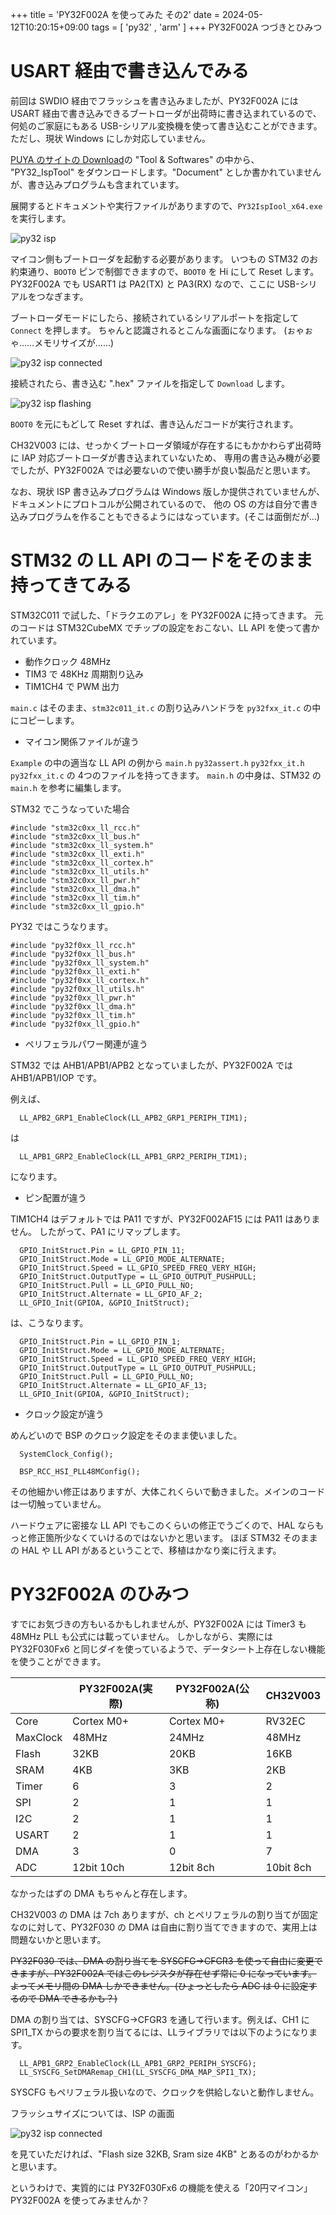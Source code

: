 +++
title = 'PY32F002A を使ってみた その2'
date = 2024-05-12T10:20:15+09:00
tags =  [ 'py32' , 'arm' ]
+++
PY32F002A つづきとひみつ

# USART 経由で書き込んでみる

前回は SWDIO 経由でフラッシュを書き込みましたが、PY32F002A には USART 経由で書き込みできるブートローダが出荷時に書き込まれているので、
何処のご家庭にもある USB-シリアル変換機を使って書き込むことができます。ただし、現状 Windows にしか対応していません。

[PUYA のサイトの Download](https://www.puyasemi.com/en/gongjuyuruanjian.html)の "Tool & Softwares" の中から、
"PY32_IspTool" をダウンロードします。"Document" としか書かれていませんが、書き込みプログラムも含まれています。

展開するとドキュメントや実行ファイルがありますので、`PY32IspIool_x64.exe` を実行します。

![py32 isp](/images/py32f002a05.png)

マイコン側もブートローダを起動する必要があります。
いつもの STM32 のお約束通り、`BOOT0` ピンで制御できますので、`BOOT0` を Hi にして Reset します。
PY32F002A でも USART1 は PA2(TX) と PA3(RX) なので、ここに USB-シリアルをつなぎます。

ブートローダモードにしたら、接続されているシリアルポートを指定して `Connect` を押します。
ちゃんと認識されるとこんな画面になります。
(ぉゃぉゃ……メモリサイズが……)

![py32 isp connected](/images/py32f002a06.png)


接続されたら、書き込む ".hex" ファイルを指定して `Download` します。

![py32 isp flashing](/images/py32f002a07.png)

`BOOT0` を元にもどして Reset すれば、書き込んだコードが実行されます。

CH32V003 には、せっかくブートローダ領域が存在するにもかかわらず出荷時に IAP 対応ブートローダが書き込まれていないため、
専用の書き込み機が必要でしたが、PY32F002A では必要ないので使い勝手が良い製品だと思います。

なお、現状 ISP 書き込みプログラムは Windows 版しか提供されていませんが、ドキュメントにプロトコルが公開されているので、
他の OS の方は自分で書き込みプログラムを作ることもできるようにはなっています。(そこは面倒だが…)

# STM32 の LL API のコードをそのまま持ってきてみる

STM32C011 で試した、「ドラクエのアレ」を PY32F002A に持ってきます。
元のコードは STM32CubeMX でチップの設定をおこない、LL API を使って書かれています。

- 動作クロック 48MHz
- TIM3 で 48KHz 周期割り込み
- TIM1CH4 で PWM 出力

`main.c` はそのまま、`stm32c011_it.c` の割り込みハンドラを `py32fxx_it.c` の中にコピーします。

- マイコン関係ファイルが違う

`Example` の中の適当な LL API の例から `main.h` `py32assert.h` `py32fxx_it.h` `py32fxx_it.c` の 4つのファイルを持ってきます。
`main.h` の中身は、STM32 の `main.h` を参考に編集します。

STM32 でこうなっていた場合

```
#include "stm32c0xx_ll_rcc.h"
#include "stm32c0xx_ll_bus.h"
#include "stm32c0xx_ll_system.h"
#include "stm32c0xx_ll_exti.h"
#include "stm32c0xx_ll_cortex.h"
#include "stm32c0xx_ll_utils.h"
#include "stm32c0xx_ll_pwr.h"
#include "stm32c0xx_ll_dma.h"
#include "stm32c0xx_ll_tim.h"
#include "stm32c0xx_ll_gpio.h"
```

PY32 ではこうなります。

```
#include "py32f0xx_ll_rcc.h"
#include "py32f0xx_ll_bus.h"
#include "py32f0xx_ll_system.h"
#include "py32f0xx_ll_exti.h"
#include "py32f0xx_ll_cortex.h"
#include "py32f0xx_ll_utils.h"
#include "py32f0xx_ll_pwr.h"
#include "py32f0xx_ll_dma.h"
#include "py32f0xx_ll_tim.h"
#include "py32f0xx_ll_gpio.h"
```

- ペリフェラルパワー関連が違う

STM32 では AHB1/APB1/APB2 となっていましたが、PY32F002A では AHB1/APB1/IOP です。 

例えば、

```
  LL_APB2_GRP1_EnableClock(LL_APB2_GRP1_PERIPH_TIM1);
```

は

```
  LL_APB1_GRP2_EnableClock(LL_APB1_GRP2_PERIPH_TIM1);
```

になります。

- ピン配置が違う

TIM1CH4 はデフォルトでは PA11 ですが、PY32F002AF15 には PA11 はありません。
したがって、PA1 にリマップします。


```
  GPIO_InitStruct.Pin = LL_GPIO_PIN_11;
  GPIO_InitStruct.Mode = LL_GPIO_MODE_ALTERNATE;
  GPIO_InitStruct.Speed = LL_GPIO_SPEED_FREQ_VERY_HIGH;
  GPIO_InitStruct.OutputType = LL_GPIO_OUTPUT_PUSHPULL;
  GPIO_InitStruct.Pull = LL_GPIO_PULL_NO;
  GPIO_InitStruct.Alternate = LL_GPIO_AF_2;
  LL_GPIO_Init(GPIOA, &GPIO_InitStruct);
```

は、こうなります。

```
  GPIO_InitStruct.Pin = LL_GPIO_PIN_1;
  GPIO_InitStruct.Mode = LL_GPIO_MODE_ALTERNATE;
  GPIO_InitStruct.Speed = LL_GPIO_SPEED_FREQ_VERY_HIGH;
  GPIO_InitStruct.OutputType = LL_GPIO_OUTPUT_PUSHPULL;
  GPIO_InitStruct.Pull = LL_GPIO_PULL_NO;
  GPIO_InitStruct.Alternate = LL_GPIO_AF_13;
  LL_GPIO_Init(GPIOA, &GPIO_InitStruct);
```

- クロック設定が違う

めんどいので BSP のクロック設定をそのまま使いました。

```
  SystemClock_Config();
```


```
  BSP_RCC_HSI_PLL48MConfig();
```

その他細かい修正はありますが、大体これくらいで動きました。メインのコードは一切触っていません。

ハードウェアに密接な LL API でもこのくらいの修正でうごくので、HAL ならもっと修正箇所少なくていけるのではないかと思います。
ほぼ STM32 そのままの HAL や LL API があるということで、移植はかなり楽に行えます。

# PY32F002A のひみつ

すでにお気づきの方もいるかもしれませんが、PY32F002A には Timer3 も 48MHz PLL も公式には載っていません。
しかしながら、実際には PY32F030Fx6 と同じダイを使っているようで、データシート上存在しない機能を使うことができます。

||PY32F002A(実際)|PY32F002A(公称)|CH32V003|
|---|---|---|---|
|Core|Cortex M0+|Cortex M0+|RV32EC|
|MaxClock|48MHz|24MHz|48MHz|
|Flash|32KB|20KB|16KB|
|SRAM|4KB|3KB|2KB|
|Timer|6|3|2|
|SPI|2|1|1|
|I2C|2|1|1|
|USART|2|1|1|
|DMA|3|0|7|
|ADC|12bit 10ch|12bit 8ch|10bit 8ch|

なかったはずの DMA もちゃんと存在します。

CH32V003 の DMA は 7ch ありますが、ch とペリフェラルの割り当てが固定なのに対して、PY32F030 の DMA は自由に割り当てできますので、実用上は問題ないかと思います。

~~PY32F030 では、DMA の割り当てを SYSCFG->CFGR3 を使って自由に変更できますが、PY32F002A ではこのレジスタが存在せず常に 0 になっています。~~
~~よってメモリ間の DMA しかできません。(ひょっとしたら ADC は 0 に設定するので DMA できるかも？)~~

DMA の割り当ては、SYSCFG->CFGR3 を通して行います。例えば、CH1 に SPI1_TX からの要求を割り当てるには、LLライブラリでは以下のようになります。

```
  LL_APB1_GRP2_EnableClock(LL_APB1_GRP2_PERIPH_SYSCFG);
  LL_SYSCFG_SetDMARemap_CH1(LL_SYSCFG_DMA_MAP_SPI1_TX);

```

SYSCFG もペリフェラル扱いなので、クロックを供給しないと動作しません。

フラッシュサイズについては、ISP の画面

![py32 isp connected](/images/py32f002a06.png)

を見ていただければ、"Flash size 32KB, Sram size 4KB" とあるのがわかるかと思います。

というわけで、実質的には PY32F030Fx6 の機能を使える「20円マイコン」PY32F002A を使ってみませんか？
